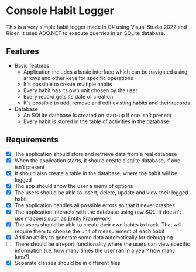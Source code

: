 # Console Habit Logger
This is a very simple habit logger made in C# using Visual Studio 2022 and Rider. It uses ADO.NET to execute querries in an SQLite database.

## Features
* Basic features
  - Application includes a basic interface which can be navigated using arrows and other keys for specific operations
  - It's possible to create multiple habits
  - Every habit has its own unit chosen by the user
  - Every record gets its date of creation
  - It's possible to add, remove and edit existing habits and their records
* Database
  - An SQLite database is created on start-up if one isn't present
  - Every habit is stored in the table of activities in the database

## Requirements
- [x] The application should store and retrieve data from a real database
- [x] When the application starts, it should create a sqlite database, if one isn’t present
- [x] It should also create a table in the database, where the habit will be logged
- [x] The app should show the user a menu of options
- [x] The users should be able to insert, delete, update and view their logged habit
- [x] The application handles all possible errors so that it never crashes
- [x] The application interacts with the database using raw SQL. It doesn't use mappers such as Entity Framework
- [x] The users should be able to create their own habits to track. That will require them to choose the unit of measurement of each habit
- [x] Add an ability to generate some data automatically for debugging
- [ ] There should be a report functionality where the users can view specific information (i.e. how many times the user ran in a year? how many kms?)
- [x] Separate classes should be in different files

